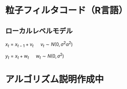 # 粒子フィルタコード（R言語）
## ローカルレベルモデル

$x_t=x_{t-1}+v_t$
&emsp;
$v_t\sim{}N(0,\sigma^2\alpha^2)$  

$y_t=x_t+w_t$
&emsp;
$w_t\sim{}N(0,\sigma^2)$  

# アルゴリズム説明作成中
